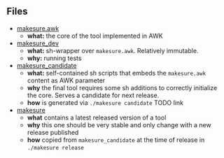## Files

- [makesure.awk](../makesure.awk) 
  - **what:** the core of the tool implemented in AWK
- [makesure_dev](../makesure_dev) 
  - **what:** sh-wrapper over `makesure.awk`. Relatively immutable. 
  - **why:** running tests
- [makesure_candidate](../makesure_candidate)
  - **what:** self-contained sh scripts that embeds the `makesure.awk` content as AWK parameter
  - **why** the final tool requires some sh additions to correctly initialize the core. Serves a candidate for next release.
  - **how** is generated via `./makesure candidate` TODO link
- [makesure](../makesure)
  - **what** contains a latest released version of a tool
  - **why** this one should be very stable and only change with a new release published
  - **how** copied from `makesure_candidate` at the time of release in `./makesure release`